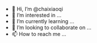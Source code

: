 - 👋 Hi, I’m @chaixiaoqi
- 👀 I’m interested in ...
- 🌱 I’m currently learning ...
- 💞️ I’m looking to collaborate on ...
- 📫 How to reach me ...

<!---
chaixiaoqi/chaixiaoqi is a ✨ special ✨ repository because its `README.md` (this file) appears on your GitHub profile.
You can click the Preview link to take a look at your changes.
--->
